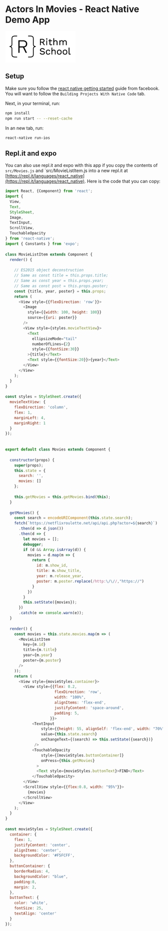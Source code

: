# Actors In Movies - React Native Demo App

![Rithm School Logo](./rithm-school-company-logo.png)

## Setup

Make sure you follow the [react native getting started](https://facebook.github.io/react-native/docs/getting-started.html) guide from facebook.  You will want to follow the `Building Projects With Native Code` tab.

Next, in your terminal, run:

```sh
npm install
npm run start -- --reset-cache
```

In an new tab, run:

```sh
react-native run-ios
```

## Repl.it and expo

You can also use repl.it and expo with this app if you copy the contents of `src/Movies.js` and `src/MovieListItem.js into a new repl.it at [https://repl.it/languages/react_native](https://repl.it/languages/react_native).  Here is the code that you can copy:

```js
import React, {Component} from 'react';
import {
  View,
  Text,
  StyleSheet,
  Image,
  TextInput,
  ScrollView,
  TouchableOpacity
} from 'react-native';
import { Constants } from 'expo';

class MovieListItem extends Component {
  render() {

    // ES2015 object deconstruction
    // Same as const title = this.props.title;
    // Same as const year = this.props.year;
    // Same as const post = this.props.poster;
    const {title, year, poster} = this.props;
    return (
      <View style={{flexDirection: 'row'}}>
        <Image
          style={{width: 100, height: 100}}
          source={{uri: poster}}
        />
        <View style={styles.movieTextView}>
          <Text
            ellipsizeMode="tail"
            numberOfLines={2}
            style={{fontSize:30}}
          >{title}</Text>
          <Text style={{fontSize:20}}>{year}</Text>
        </View>
      </View>
    );
  }
}

const styles = StyleSheet.create({
  movieTextView: {
    flexDirection: 'column',
    flex: 1,
    marginLeft: 4,
    marginRight: 1
  }
});


export default class Movies extends Component {

  constructor(props) {
    super(props);
    this.state = {
      search: '',
      movies: []
    };

    this.getMovies = this.getMovies.bind(this);
  }

  getMovies() {
    const search = encodeURIComponent(this.state.search);
    fetch(`https://netflixroulette.net/api/api.php?actor=${search}`)
      .then(d => d.json())
      .then(d => {
        let movies = [];
        debugger;
        if (d && Array.isArray(d)) {
          movies = d.map(m => {
            return {
              id: m.show_id,
              title: m.show_title,
              year: m.release_year,
              poster: m.poster.replace(/http:\/\//,"https://")
            }
          })
        }
        this.setState({movies});
      })
      .catch(e => console.warn(e));
  }

  render() {
    const movies = this.state.movies.map(m => (
      <MovieListItem
        key={m.id}
        title={m.title}
        year={m.year}
        poster={m.poster}
      />
    ));
    return (
      <View style={movieStyles.container}>
        <View style={{flex: 0.2,
                      flexDirection: 'row',
                      width: "100%",
                      alignItems: 'flex-end',
                      justifyContent: 'space-around',
                      padding: 5,
                    }}>
            <TextInput
                style={{height: 55, alignSelf: 'flex-end', width: "70%", borderColor: 'grey', borderWidth: 1, padding: 5, fontSize: 20}}
                value={this.state.search}
                onChangeText={(search) => this.setState({search})}
             />
            <TouchableOpacity
                style={[movieStyles.buttonContainer]}
                onPress={this.getMovies}
              >
              <Text style={movieStyles.buttonText}>FIND</Text>
            </TouchableOpacity>
        </View>
        <ScrollView style={{flex:0.8, width: "95%"}}>
          {movies}
        </ScrollView>
      </View>
    );
  }
}

const movieStyles = StyleSheet.create({
  container: {
    flex: 1,
    justifyContent: 'center',
    alignItems: 'center',
    backgroundColor: '#F5FCFF',
  },
  buttonContainer: {
    borderRadius: 4,
    backgroundColor: "blue",
    padding:8,
    margin: 2,
  },
  buttonText: {
    color: 'white',
    fontSize: 25,
    textAlign: 'center'
  }
});
```